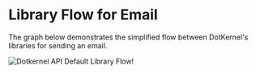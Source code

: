 # Library Flow for Email

The graph below demonstrates the simplified flow between DotKernel's libraries for sending an email.

![Dotkernel API Default Library Flow!](https://docs.dotkernel.org/img/api/dotkernel-library-flow-email.png)